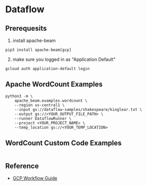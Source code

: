 # Dataflow

## Prerequesits

1. install apache-beam

```
pip3 install apache-beam[gcp]
```

2. make sure you logged in as "Application Default"

```
gcloud auth application-default login
```

## Apache WordCount Examples

```
python3 -m \
    apache_beam.examples.wordcount \
    --region us-central1 \
    --input gs://dataflow-samples/shakespeare/kinglear.txt \
    --output gs://<YOUR_OUTPUT_FILE_PATH> \
    --runner DataflowRunner \
    --project <YOUR_PROJECT_NAME> \
    --temp_location gs://<YOUR_TEMP_LOCATION>
```

## WordCount Custom Code Examples

```

```

## Reference

- [GCP Workflow Guide](https://cloud.google.com/workflows/docs/how-to)

